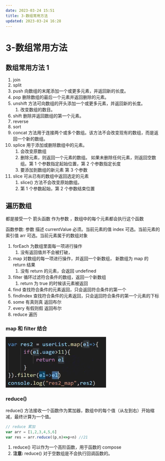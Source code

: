 ```yaml
---
date: 2023-03-24 15:51
title: 3-数组常用方法
updated: 2023-03-24 16:28
---
```


# 3-数组常用方法

## 数组常用方法 1

1. join
2. split
3. push 向数组的末尾添加一个或更多元素，并返回新的长度。
4. pop 删除数组的最后一个元素并返回删除的元素。
5. unshift 方法可向数组的开头添加一个或更多元素，并返回新的长度。
   1. 改变数组的数目。
6. shift 删除并返回数组的第一个元素。
7. reverse
8. sort
9. concat 方法用于连接两个或多个数组。该方法不会改变现有的数组，而是返回一个新的数组。
10. splice 用于添加或删除数组中的元素。
    1. 会改变原数组
    2. 删除元素，则返回一个元素的数组。 如果未删除任何元素，则返回空数组。第 1 个参数指定起始位置，第 2 个参数指定长度
    3. 要添加到数组的新元素 第 3 个参数
11. slice 可从已有的数组中返回选定的元素
    1. slice() 方法不会改变原始数组。
    2. 第 1 个参数起始，第 2 个参数结束位置

## 遍历数组

都是接受一个 箭头函数 作为参数 ，数组中的每个元素都会执行这个函数

函数参数:
参数 描述
currentValue 必须。当前元素的值
index 可选。当前元素的索引值
arr 可选。当前元素属于的数组对象

1. forEach 为数组里面每一项进行操作
   1. 没有返回值并不会被打破，
2. map 对数组的每一项进行操作，并返回一个新数组， 新数组为 map 的 return 结果
   1. 没有 return 的元素，会返回 undefined
3. filter 循环过滤符合条件的数组，返回一个新数组
   1. return 为 true 的时候该元素被返回
4. find 查找符合条件的元素返回，只会返回符合条件的第一个
5. findIndex 查找符合条件的元素返回，只会返回符合条件的第一个元素的下标
6. some 有真则真 返回布尔
7. every 有假则假 返回布尔
8. reduce 遍历

### map 和 filter 结合

![](./_images/image-2023-03-24_16-10-13-277-3-数组常用方法.png)

### reduce()

reduce() 方法接收一个函数作为累加器，数组中的每个值（从左到右）开始缩减，最终计算为一个值。

```js
// reduce 累加
var arr = [1,2,3,4,5,6]
var res = arr.reduce((p,n)=>p+n) //21
```

1.  reduce() 可以作为一个高阶函数，用于函数的 compose
2.  **注意:** reduce() 对于空数组是不会执行回调函数的。
